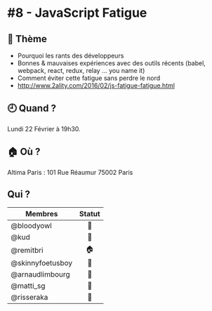 # #8 - JavaScript Fatigue

## 💬 Thème

- Pourquoi les rants des développeurs
- Bonnes & mauvaises expériences avec des outils récents (babel, webpack, react, redux, relay … you name it)
- Comment éviter cette fatigue sans perdre le nord
- http://www.2ality.com/2016/02/js-fatigue-fatigue.html

## 🕘 Quand ?

Lundi 22 Février à 19h30.

## 🏠 Où ?

Altima Paris : 101 Rue Réaumur 75002 Paris

## Qui ?

Membres | Statut |
--------|:------:|
@bloodyowl | 🍻
@kud | 👮
@remitbri | 🏠
@skinnyfoetusboy | 👾
@arnaudlimbourg | 🦀
@matti_sg | 💖
@risseraka | 🖕
